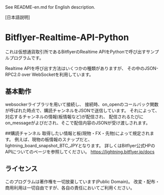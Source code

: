 See README-en.md for English description.

[日本語説明]
# Bitflyer-Realtime-API-Python
これは仮想通貨取引所であるBitflyerのRealtime APIをPythonで呼び出すサンプルプログラムです。

Realtime APIを呼び出す方法はいくつかの種類がありますが、
その中のJSON-RPC2.0 over WebSocketを利用しています。


## 基本動作
websockerライブラリを用いて接続し、
接続時、on_openのコールバック関数が呼ばれた時点で、購読チャンネルをJSONで送信しています。
それによって、対応するチャンネルの情報(板情報など)が配信され、
配信されるたびにon_messageがよびだされ、そこで配信内容のJSONが受け渡しされます。

##購読チャンネル
取得したい情報と板(現物・FX・先物)によって規定されます。
例えば、現物の板情報のスナップだと、
lightning_board_snapshot_BTC_JPYとなります。
詳しくはBitflyer公式HPのAPIについてのページを参照してください。
https://lightning.bitflyer.jp/docs

## ライセンス
このプログラムは著作権を一切放棄しています(Public Domain)。
改変・配布・商用利用は一切自由ですが、各自の責任においてご利用ください。
